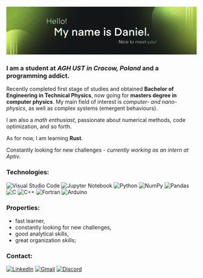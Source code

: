 [![MasterHead](https://github.com/dgrzelec/dgrzelec/blob/main/images/damniel_by_zelkeu.png)](https://github.com/dgrzelec)
### I am a student at *AGH UST in Cracow, Poland* and a programming addict.

Recently completed first stage of studies and obtained **Bachelor of Engineering in Technical Physics**, now going for **masters degree in computer physics**.
My main field of interest is *computer- and nano-physics*, as well as complex systems (emergent behaviours). 

I am also a *math enthusiast*, passionate about numerical methods, code optimization, and so forth.

As for now, I am learning **Rust**.

Constantly looking for new challenges - *currently working as an intern at Aptiv*.

### Technologies:
![Visual Studio Code](https://img.shields.io/badge/Visual%20Studio%20Code-0078d7.svg?style=for-the-badge&logo=visual-studio-code&logoColor=white)
![Jupyter Notebook](https://img.shields.io/badge/jupyter-%23FA0F00.svg?style=for-the-badge&logo=jupyter&logoColor=white)
![Python](https://img.shields.io/badge/python-3670A0?style=for-the-badge&logo=python&logoColor=ffdd54)
![NumPy](https://img.shields.io/badge/numpy-%23013243.svg?style=for-the-badge&logo=numpy&logoColor=white)
![Pandas](https://img.shields.io/badge/pandas-%23150458.svg?style=for-the-badge&logo=pandas&logoColor=white)
![C](https://img.shields.io/badge/c-%2300599C.svg?style=for-the-badge&logo=c&logoColor=white)
![C++](https://img.shields.io/badge/c++-%2300599C.svg?style=for-the-badge&logo=c%2B%2B&logoColor=white)
![Fortran](https://img.shields.io/badge/Fortran-%23734F96.svg?style=for-the-badge&logo=fortran&logoColor=white)
![Arduino](https://img.shields.io/badge/-Arduino-00979D?style=for-the-badge&logo=Arduino&logoColor=white)

### Properties:
- fast learner,
- constantly looking for new challenges,
- good analytical skills,
- great organization skills;

### Contact:
[![LinkedIn](https://img.shields.io/badge/linkedin-%230077B5.svg?style=for-the-badge&logo=linkedin&logoColor=white)](https://www.linkedin.com/in/dgrzelec/)
[![Gmail](https://img.shields.io/badge/Gmail-D14836?style=for-the-badge&logo=gmail&logoColor=white)](mailto:danielgrzelec@gmail.com)
[![Discord](https://img.shields.io/badge/Discord-%237289DA.svg?style=for-the-badge&logo=discord&logoColor=white)](https://discordapp.com/users/326423025954324492/)
